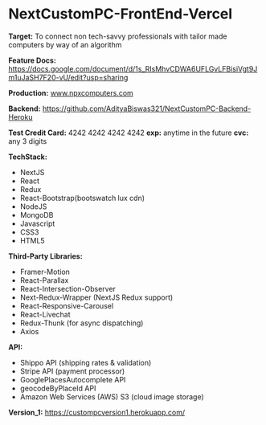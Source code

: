# NextCustomPC-FrontEnd-Vercel

**Target:** To connect non tech-savvy professionals with tailor made computers by way of an algorithm

**Feature Docs:** https://docs.google.com/document/d/1s_RIsMhvCDWA6UFLGvLFBisiVgt9Jm1uJaSH7F20-vU/edit?usp=sharing

**Production:** www.npxcomputers.com

**Backend:** https://github.com/AdityaBiswas321/NextCustomPC-Backend-Heroku

**Test Credit Card:** 4242 4242 4242 4242 **exp:** anytime in the future **cvc:** any 3 digits

**TechStack:**
- NextJS
- React
- Redux
- React-Bootstrap(bootswatch lux cdn)
- NodeJS
- MongoDB
- Javascript
- CSS3
- HTML5


**Third-Party Libraries:**
- Framer-Motion
- React-Parallax
- React-Intersection-Observer
- Next-Redux-Wrapper (NextJS Redux support)
- React-Responsive-Carousel
- React-Livechat
- Redux-Thunk (for async dispatching)
- Axios


**API:**
- Shippo API (shipping rates & validation)
- Stripe API (payment processor)
- GooglePlacesAutocomplete API
- geocodeByPlaceId API
- Amazon Web Services (AWS) S3 (cloud image storage)


**Version_1:** https://custompcversion1.herokuapp.com/ 

